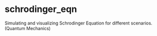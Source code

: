 # schrodinger_eqn
Simulating and visualizing Schrodinger Equation for different scenarios.
(Quantum Mechanics)
